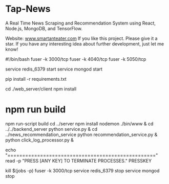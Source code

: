 # Tap-News
A Real Time News Scraping and Recommendation System using React, Node.js, MongoDB, and TensorFlow.

Website: www.smartanteater.com
If you like this project. Please give it a star. If you have any interesting idea about further development, just let me know!


#!/bin/bash
fuser -k 3000/tcp
fuser -k 4040/tcp
fuser -k 5050/tcp

service redis_6379 start
service mongod start

pip install -r requirements.txt

cd ./web_server/client
npm install
# npm run build
npm run-script build
cd ../server
npm install
nodemon ./bin/www &
cd ../../backend_server
python service.py &
cd ../news_recommendation_service
python recommendation_service.py &
python click_log_processor.py &

echo "=================================================="
read -p "PRESS [ANY KEY] TO TERMINATE PROCESSES." PRESSKEY

kill $(jobs -p)
fuser -k 3000/tcp
service redis_6379 stop
service mongod stop
